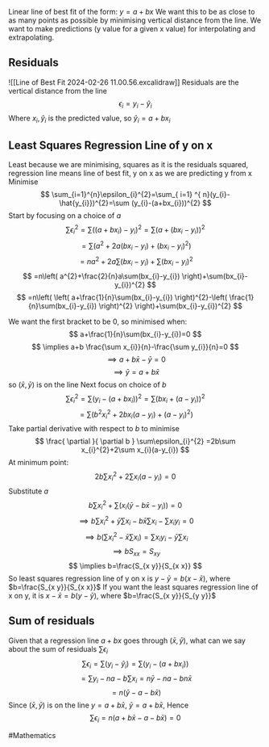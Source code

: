 Linear line of best fit of the form: $y=a+bx$
We want this to be as close to as many points as possible by minimising vertical distance from the line. We want to make predictions (y value for a given x value) for interpolating and extrapolating.
## Residuals
![[Line of Best Fit 2024-02-26 11.00.56.excalidraw]]
Residuals are the vertical distance from the line
$$
\epsilon _{i}=y_{i}-\hat{y}_{i}
$$ Where $x_{i}, \hat{y}_{i}$ is the predicted value, so $\hat{y}_{i}=a+bx_{i}$
## Least Squares Regression Line of y on x
Least because we are minimising, squares as it is the residuals squared, regression line means line of best fit, y on x as we are predicting y from x
Minimise
$$
\sum_{i=1}^{n}\epsilon_{i}^{2}=\sum_{ i=1} ^{ n}(y_{i}-\hat{y_{i}})^{2}=\sum (y_{i}-(a+bx_{i}))^{2}
$$
Start by focusing on a choice of $a$
$$
\sum\epsilon_{i}^{2}=\sum((a+{bx_{i}})-y_{i})^{2}=\sum(a+(bx_{i}-y_{i}))^{2}
$$
$$
=\sum(a^{2}+2a(bx_{i}-y_{i})+(bx_{i}-y_{i})^{2})
$$
$$
=na^{2}+2a\sum(bx_{i}-y_{i})+\sum(bx_{i}-y_{i})^{2}
$$
$$
=n\left( a^{2}+\frac{2}{n}a\sum(bx_{i}-y_{i}) \right)+\sum(bx_{i}-y_{i})^{2}
$$
$$
=n\left( \left( a+\frac{1}{n}\sum(bx_{i}-y_{i}) \right)^{2}-\left( \frac{1}{n}\sum(bx_{i}-y_{i}) \right)^{2} \right)+\sum(bx_{i}-y_{i})^{2}
$$

We want the first bracket to be 0, so minimised when:
$$
a+\frac{1}{n}\sum(bx_{i}-y_{i})=0
$$
$$
\implies a+b \frac{\sum x_{i}}{n}-\frac{\sum y_{i}}{n}=0
$$
$$
\implies a+b\bar{x}-\bar{y}=0
$$
$$
\implies \bar{y}=a+b\bar{x}
$$
so $(\bar{x},\bar{y})$ is on the line
Next focus on choice of $b$
$$
\sum \epsilon_{i}^{2}=\sum(y_{i}-(a+bx_{i}))^{2}=\sum(bx_{i}+(a-y_{i}))^{2}
$$
$$
=\sum(b^{2}x_{i}^{2}+2bx_{i}(a-y_{i})+(a-y_{i})^{2})
$$
Take partial derivative with respect to $b$ to minimise
$$
\frac{ \partial  }{ \partial b } \sum\epsilon_{i}^{2} =2b\sum x_{i}^{2}+2\sum x_{i}(a-y_{i})
$$
At minimum point:
$$
2b\sum x_{i}^{2}+2\sum x_{i}(a-y_{i})=0
$$
Substitute $a$
$$
b\sum x_{i}^{2}+\sum (x_{i}(\bar{y}-b\bar{x}-y_{i}))=0
$$
$$
\implies b\sum x_{i}^{2}+\bar{y}\sum x_{i}-b\bar{x} \sum x_{i} -\sum x_{i}y_{i}=0
$$
$$
\implies b\left( \sum x_{i}^{2}-\bar{x}\sum x_{i} \right)=\sum x_{i}y_{i}-\bar{y}\sum x_{i}
$$
$$
\implies b S_{x x}=S_{xy}
$$
$$
\implies b=\frac{S_{x y}}{S_{x x}}
$$
So least squares regression line of y on x is $y-\bar{y}=b(x-\bar{x})$, where $b=\frac{S_{x y}}{S_{x x}}$
If you want the least squares regression line of x on y, it is $x-\bar{x}=b(y-\bar{y})$, where $b=\frac{S_{x y}}{S_{y y}}$
## Sum of residuals
Given that a regression line $a+bx$ goes through $(\bar{x},\bar{y})$, what can we say about the sum of residuals $\sum \epsilon_{i}$
$$
\sum \epsilon_{i}=\sum(y_{i}-\hat{y}_{i})=\sum(y_{i}-(a+bx_{i}))
$$
$$
=\sum y_{i} -na -b\sum x_{i} = n\bar{y}-na-bn\bar{x}
$$
$$
=n(\bar{y}-a-b\bar{x})
$$
Since $(\bar{x},\bar{y})$ is on the line $y=a+b\bar{x}$, $\bar{y}=a+b\bar{x}$, Hence
$$
\sum \epsilon_{i} = n(a+b\bar{x}-a-b\bar{x})=0
$$

#Mathematics